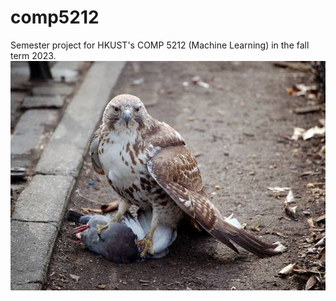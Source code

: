 # comp5212
Semester project for HKUST's COMP 5212 (Machine Learning) in the fall term 2023.
![Motivation](motivation.jpeg)